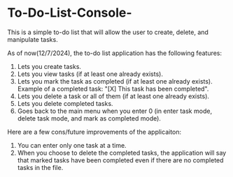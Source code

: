 # To-Do-List-Console-
This is a simple to-do list that will allow the user to create, delete, and manipulate tasks.

As of now(12/7/2024), the to-do list application has the following features:
1. Lets you create tasks.
2. Lets you view tasks (if at least one already exists).
3. Lets you mark the task as completed (if at least one already exists). Example of a completed task: "[X] This task has been completed".
4. Lets you delete a task or all of them (if at least one already exists).
5. Lets you delete completed tasks.
6. Goes back to the main menu when you enter 0 (in enter task mode, delete task mode, and mark as completed mode).

Here are a few cons/future improvements of the applicaiton:
1. You can enter only one task at a time.
2. When you choose to delete the completed tasks, the application will say that marked tasks have been completed even if there are no completed tasks in the file.
